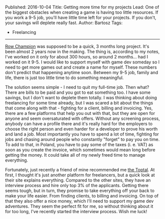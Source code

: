 Published: 2016-10-04
Title: Getting more time for my projects
Lead: One of the biggest obstacles when creating a game is having too little resources. If you work a 9-5 job, you'll have little time left for your projects. If you don't, your savings will deplete really fast. 
Author: Bartosz
Tags:
  - Freelancing
---

[Row Champion](/games/rowchampion) was supposed to be a quick, 3 months long project. It's been almost 2 years now in the making. The thing is, according to my notes, I've worked on it only for about 300 hours, so around 2 months... had I worked on it 9-5. I would like to support myself with game dev someday so I need to get more games out and create a name for myself. These numbers don't predict that happening anytime soon. Between my 9-5 job, family and life, there is just too little time to do something meaningful.

The solution seems simple - I need to quit my full-time job. Then what? There are bills to be paid and you got to eat something too. I have some savings, but I don't want to deplete them totally. I was thinking about doing freelancing for some time already, but I was scared a bit about the things that come along with that - fighting for a client, billing and invoicing. Yes, there are a few platforms that help you out with that, but they are open for anyone and seem oversaturated with offers. Without any screening process, anybody can have a profile there and it's really hard for the employers to choose the right person and even harder for a developer to prove his worth and land a job. Most importantly you have to spend a lot of time, fighting for jobs and chasing around people who constantly "forget" to pay you on time. To add to that, in Poland, you have to pay some of the taxes (i. e. VAT) as soon as you create the invoice, which sometimes would mean long before getting the money. It could take all of my newly freed time to manage everything.

Fortunately, just recently a friend of mine recommended me <a href="http://www.toptal.com" target="_blank">the Toptal</a>. At first, I thought it's just another platform for freelancers, but a quick look at their site explains everything. Compared to the other sites, they have an interview process and hire only top 3% of the applicants. Getting there seems tough, but in turn, they promise to take everything off your back to make your life easier. From finding clients, to billing and invoicing. On top of that they also offer a nice money, which I'll need to support my game dev adventures. They seem the perfect fit for me, so without thinking about it for too long, I've recently started the interview process. Wish me luck!